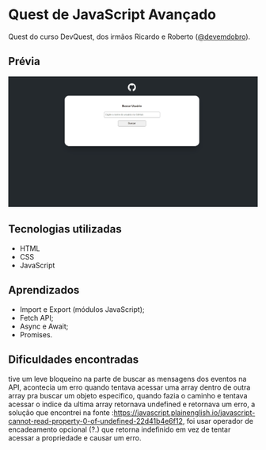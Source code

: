 # Quest de JavaScript Avançado

Quest do curso DevQuest, dos irmãos Ricardo e Roberto (<a href="https://www.instagram.com/devemdobro" target="_blank">@devemdobro</a>).

## Prévia

<img src="src/preview/github-api.gif" alt="Screenshot do projeto desktop" width="700"/>

## Tecnologias utilizadas

- HTML
- CSS
- JavaScript

## Aprendizados

- Import e Export (módulos JavaScript);
- Fetch API;
- Async e Await;
- Promises.

## Dificuldades encontradas

tive um leve bloqueino na parte de buscar as mensagens dos eventos na API, acontecia um erro quando tentava acessar uma array dentro de outra array pra buscar um objeto especifico, quando fazia o caminho e tentava acessar o indice da ultima array retornava undefined e retornava um erro, a solução que encontrei na fonte :https://javascript.plainenglish.io/javascript-cannot-read-property-0-of-undefined-22d41b4e6f12, foi usar 
operador de encadeamento opcional (?.) que retorna indefinido em vez de tentar acessar a propriedade e causar um erro.
